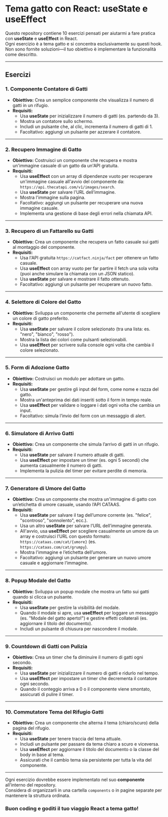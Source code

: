 # Tema gatto con React: useState e useEffect

Questo repository contiene 10 esercizi pensati per aiutarmi a fare pratica con **useState** e **useEffect** in React.  
Ogni esercizio è a tema gatto e si concentra esclusivamente su questi hook.  
Non sono fornite soluzioni—il tuo obiettivo è implementare la funzionalità come descritto.

---

## Esercizi

### 1. Componente Contatore di Gatti

- **Obiettivo:** Crea un semplice componente che visualizza il numero di gatti in un rifugio.
- **Requisiti:**
  - Usa **useState** per inizializzare il numero di gatti (es. partendo da 3).
  - Mostra un contatore sullo schermo.
  - Includi un pulsante che, al clic, incrementa il numero di gatti di 1.
  - Facoltativo: aggiungi un pulsante per azzerare il contatore.

---

### 2. Recupero Immagine di Gatto

- **Obiettivo:** Costruisci un componente che recupera e mostra un'immagine casuale di un gatto da un'API gratuita.
- **Requisiti:**
  - Usa **useEffect** con un array di dipendenze vuoto per recuperare un'immagine casuale all'avvio del componente da: `https://api.thecatapi.com/v1/images/search`.
  - Usa **useState** per salvare l'URL dell’immagine.
  - Mostra l'immagine sulla pagina.
  - Facoltativo: aggiungi un pulsante per recuperare una nuova immagine casuale.
  - Implementa una gestione di base degli errori nella chiamata API.

---

### 3. Recupero di un Fattarello su Gatti

- **Obiettivo:** Crea un componente che recupera un fatto casuale sui gatti al montaggio del componente.
- **Requisiti:**
  - Usa l'API gratuita `https://catfact.ninja/fact` per ottenere un fatto casuale.
  - Usa **useEffect** con array vuoto per far partire il fetch una sola volta (puoi anche simulare la chiamata con un JSON statico).
  - Usa **useState** per salvare e mostrare il fatto ottenuto.
  - Facoltativo: aggiungi un pulsante per recuperare un nuovo fatto.

---

### 4. Selettore di Colore del Gatto

- **Obiettivo:** Sviluppa un componente che permette all'utente di scegliere un colore di gatto preferito.
- **Requisiti:**
  - Usa **useState** per salvare il colore selezionato (tra una lista: es. "nero", "bianco", "rosso").
  - Mostra la lista dei colori come pulsanti selezionabili.
  - Usa **useEffect** per scrivere sulla console ogni volta che cambia il colore selezionato.

---

### 5. Form di Adozione Gatto

- **Obiettivo:** Costruisci un modulo per adottare un gatto.
- **Requisiti:**
  - Usa **useState** per gestire gli input del form, come nome e razza del gatto.
  - Mostra un'anteprima dei dati inseriti sotto il form in tempo reale.
  - Usa **useEffect** per validare o loggare i dati ogni volta che cambia un input.
  - Facoltativo: simula l’invio del form con un messaggio di alert.

---

### 6. Simulatore di Arrivo Gatti

- **Obiettivo:** Crea un componente che simula l’arrivo di gatti in un rifugio.
- **Requisiti:**
  - Usa **useState** per salvare il numero attuale di gatti.
  - Usa **useEffect** per impostare un timer (es. ogni 5 secondi) che aumenta casualmente il numero di gatti.
  - Implementa la pulizia del timer per evitare perdite di memoria.

---

### 7. Generatore di Umore del Gatto

- **Obiettivo:** Crea un componente che mostra un'immagine di gatto con un’etichetta di umore casuale, usando l’API CATAAS.
- **Requisiti:**
  - Usa **useState** per salvare il tag dell’umore corrente (es. "felice", "scontroso", "sonnolento", ecc.).
  - Usa un altro **useState** per salvare l’URL dell’immagine generata.
  - All'avvio, usa **useEffect** per scegliere casualmente un umore da un array e costruisci l’URL con questo formato: `https://cataas.com/cat/{umore}` (es. `https://cataas.com/cat/grumpy`).
  - Mostra l'immagine e l’etichetta dell’umore.
  - Facoltativo: aggiungi un pulsante per generare un nuovo umore casuale e aggiornare l’immagine.

---

### 8. Popup Modale del Gatto

- **Obiettivo:** Sviluppa un popup modale che mostra un fatto sui gatti quando si clicca un pulsante.
- **Requisiti:**
  - Usa **useState** per gestire la visibilità del modale.
  - Quando il modale si apre, usa **useEffect** per loggare un messaggio (es. "Modale del gatto aperto!") e gestire effetti collaterali (es. aggiornare il titolo del documento).
  - Includi un pulsante di chiusura per nascondere il modale.

---

### 9. Countdown di Gatti con Pulizia

- **Obiettivo:** Crea un timer che fa diminuire il numero di gatti ogni secondo.
- **Requisiti:**
  - Usa **useState** per inizializzare il numero di gatti e ridurlo nel tempo.
  - Usa **useEffect** per impostare un timer che decrementa il contatore ogni secondo.
  - Quando il conteggio arriva a 0 o il componente viene smontato, assicurati di pulire il timer.

---

### 10. Commutatore Tema del Rifugio Gatti

- **Obiettivo:** Crea un componente che alterna il tema (chiaro/scuro) della pagina del rifugio.
- **Requisiti:**
  - Usa **useState** per tenere traccia del tema attuale.
  - Includi un pulsante per passare da tema chiaro a scuro e viceversa.
  - Usa **useEffect** per aggiornare il titolo del documento o la classe del body in base al tema.
  - Assicurati che il cambio tema sia persistente per tutta la vita del componente.

---

Ogni esercizio dovrebbe essere implementato nel suo **componente** all’interno del repository.  
Considera di organizzarli in una cartella `components` o in pagine separate per mantenere la struttura ordinata.

### **Buon coding e goditi il tuo viaggio React a tema gatto!**
